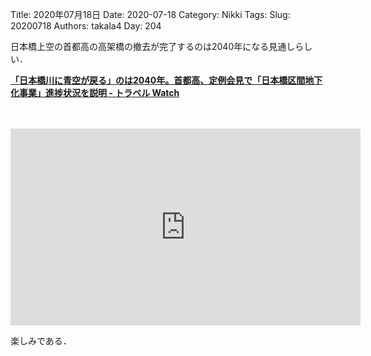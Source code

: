 ﻿Title: 2020年07月18日
Date: 2020-07-18
Category: Nikki
Tags: 
Slug: 20200718
Authors: takala4
Day: 204




日本橋上空の首都高の高架橋の撤去が完了するのは2040年になる見通しらしい．


**[「日本橋川に青空が戻る」のは2040年。首都高、定例会見で「日本橋区間地下化事業」進捗状況を説明 - トラベル Watch](https://travel.watch.impress.co.jp/docs/news/1266276.html)**


<br>
<br>


<iframe width="560" height="315" src="https://www.youtube.com/embed/dnANF1CGwOk" frameborder="0" allow="accelerometer; autoplay; encrypted-media; gyroscope; picture-in-picture" allowfullscreen></iframe>


楽しみである．